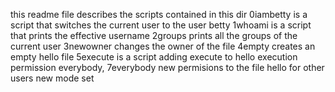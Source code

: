 this readme file describes the scripts contained in this dir
0iambetty is  a script that switches the current user to the user betty
1whoami is a script that prints the effective username
2groups prints all the groups of the current user
3newowner changes the owner of the file
4empty creates an empty hello file
5execute is a script adding execute to hello
execution permission everybody, 7everybody
new permisions to the file hello for other users
new mode set
